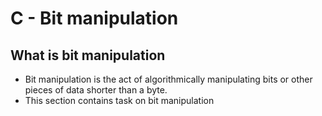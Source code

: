 # C - Bit manipulation
## What is bit manipulation
  - Bit manipulation is the act of algorithmically manipulating bits or other pieces of data shorter than a byte.
- This section contains task on bit manipulation
